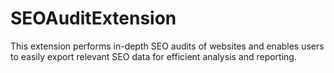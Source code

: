 # SEOAuditExtension
This extension performs in-depth SEO audits of websites and enables users to easily export relevant SEO data for efficient analysis and reporting.
